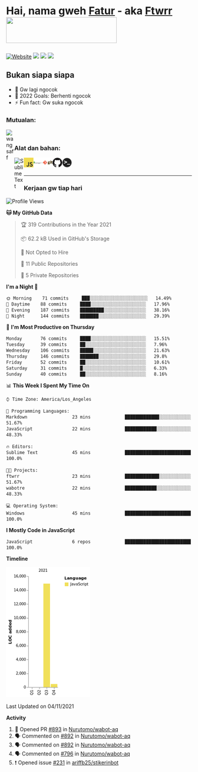 # Hai, nama gweh [Fatur][whatsapp] - aka [Ftwrr][website] <img src="https://c.tenor.com/pvFJwncehzIAAAAM/hello-there-private-from-penguins-of-madagascar.gif" width="300" height="70" />

[![Website](https://img.shields.io/website?label=Ftwrr&style=for-the-badge&url=https://github.com/Ftwrr&logo=onlyfans)](https://github.com/Ftwrr)
<img src="https://github.githubassets.com/images/mona-whisper.gif" />
<img src="https://static.wikia.nocookie.net/ab108fb9-54e3-42a3-99dc-1f0c09fc4524" /> 
<img src="https://camo.githubusercontent.com/ece04e9e6d8e7370a88024f41d544915e01ce71b5457326c08349cc282ccf2d4/68747470733a2f2f6d65646961332e67697068792e636f6d2f6d656469612f6c6e377a32655772696951416c6c6656636e2f323030772e77656270" /> 

## Bukan siapa siapa

- 🌱 Gw lagi ngocok
- 🥅 2022 Goals: Berhenti ngocok
- ⚡ Fun fact: Gw suka ngocok

### Mutualan:

[<img align="left" alt="wangsaff" width="22px" src="https://raw.githubusercontent.com/Templarian/MaterialDesign/master/svg/whatsapp.svg" />][whatsapp]


<br />

### Alat dan bahan:

[<img align="left" alt="Sublime Text" width="26px" src="https://www.sublimehq.com/images/sublime_text.png" />][sublimetext]
[<img align="left" alt="JavaScript" width="26px" src="https://raw.githubusercontent.com/github/explore/80688e429a7d4ef2fca1e82350fe8e3517d3494d/topics/javascript/javascript.png" />][javascript]
[<img align="left" alt="MongoDB" width="26px" src="https://raw.githubusercontent.com/github/explore/80688e429a7d4ef2fca1e82350fe8e3517d3494d/topics/mongodb/mongodb.png" />][mongodb]
[<img align="left" alt="Git" width="26px" src="https://raw.githubusercontent.com/github/explore/80688e429a7d4ef2fca1e82350fe8e3517d3494d/topics/git/git.png" />][git]
[<img align="left" alt="GitHub" width="26px" src="https://raw.githubusercontent.com/github/explore/78df643247d429f6cc873026c0622819ad797942/topics/github/github.png" />][github]
[<img align="left" alt="Terminal" width="26px" src="https://raw.githubusercontent.com/github/explore/80688e429a7d4ef2fca1e82350fe8e3517d3494d/topics/terminal/terminal.png" />][terminal]

<br />
<br />

---

### Kerjaan gw tiap hari

<!--START_SECTION:waka-->
![Profile Views](http://img.shields.io/badge/Profile%20Views-52-blue)

**🐱 My GitHub Data** 

> 🏆 319 Contributions in the Year 2021
 > 
> 📦 62.2 kB Used in GitHub's Storage 
 > 
> 🚫 Not Opted to Hire
 > 
> 📜 11 Public Repositories 
 > 
> 🔑 5 Private Repositories  
 > 
**I'm a Night 🦉** 

```text
🌞 Morning    71 commits     ███░░░░░░░░░░░░░░░░░░░░░░   14.49% 
🌆 Daytime    88 commits     ████░░░░░░░░░░░░░░░░░░░░░   17.96% 
🌃 Evening    187 commits    █████████░░░░░░░░░░░░░░░░   38.16% 
🌙 Night      144 commits    ███████░░░░░░░░░░░░░░░░░░   29.39%

```
📅 **I'm Most Productive on Thursday** 

```text
Monday       76 commits     ████░░░░░░░░░░░░░░░░░░░░░   15.51% 
Tuesday      39 commits     ██░░░░░░░░░░░░░░░░░░░░░░░   7.96% 
Wednesday    106 commits    █████░░░░░░░░░░░░░░░░░░░░   21.63% 
Thursday     146 commits    ███████░░░░░░░░░░░░░░░░░░   29.8% 
Friday       52 commits     ██░░░░░░░░░░░░░░░░░░░░░░░   10.61% 
Saturday     31 commits     █░░░░░░░░░░░░░░░░░░░░░░░░   6.33% 
Sunday       40 commits     ██░░░░░░░░░░░░░░░░░░░░░░░   8.16%

```


📊 **This Week I Spent My Time On** 

```text
⌚︎ Time Zone: America/Los_Angeles

💬 Programming Languages: 
Markdown                 23 mins             █████████████░░░░░░░░░░░░   51.67% 
JavaScript               22 mins             ████████████░░░░░░░░░░░░░   48.33%

🔥 Editors: 
Sublime Text             45 mins             █████████████████████████   100.0%

🐱‍💻 Projects: 
ftwrr                    23 mins             █████████████░░░░░░░░░░░░   51.67% 
wabotre                  22 mins             ████████████░░░░░░░░░░░░░   48.33%

💻 Operating System: 
Windows                  45 mins             █████████████████████████   100.0%

```

**I Mostly Code in JavaScript** 

```text
JavaScript               6 repos             █████████████████████████   100.0%

```


**Timeline**

![Chart not found](https://raw.githubusercontent.com/Ftwrr/Ftwrr/main/charts/bar_graph.png) 


 Last Updated on 04/11/2021
<!--END_SECTION:waka-->

**Activity**
<!--START_SECTION:activity-->
1. 💪 Opened PR [#893](https://github.com/Nurutomo/wabot-aq/pull/893) in [Nurutomo/wabot-aq](https://github.com/Nurutomo/wabot-aq)
2. 🗣 Commented on [#892](https://github.com/Nurutomo/wabot-aq/issues/892) in [Nurutomo/wabot-aq](https://github.com/Nurutomo/wabot-aq)
3. 🗣 Commented on [#892](https://github.com/Nurutomo/wabot-aq/issues/892) in [Nurutomo/wabot-aq](https://github.com/Nurutomo/wabot-aq)
4. 🗣 Commented on [#796](https://github.com/Nurutomo/wabot-aq/issues/796) in [Nurutomo/wabot-aq](https://github.com/Nurutomo/wabot-aq)
5. ❗️ Opened issue [#231](https://github.com/ariffb25/stikerinbot/issues/231) in [ariffb25/stikerinbot](https://github.com/ariffb25/stikerinbot)
<!--END_SECTION:activity-->

[website]: https://github.com/Ftwrr
[whatsapp]: https://api.whatsapp.com/send/?phone=62823944158720&text&app_absent=0
[sublimetext]: https://www.sublimetext.com/
[javascript]: https://www.javascript.com/
[mongodb]: https://www.mongodb.com/
[git]: https://git-scm.com/
[github]: https://github.com/
[terminal]: https://docs.microsoft.com/en-us/windows/terminal/
